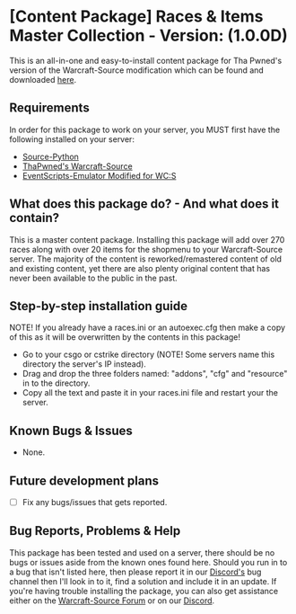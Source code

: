 # [Content Package] Races & Items Master Collection - Version: (1.0.0D)
This is an all-in-one and easy-to-install content package for Tha Pwned's version of the Warcraft-Source modification which can be found and downloaded [here](https://github.com/ThaPwned/WCS).


## Requirements
In order for this package to work on your server, you MUST first have the following installed on your server:
- [Source-Python](http://downloads.sourcepython.com)
- [ThaPwned's Warcraft-Source](https://github.com/ThaPwned/WCS)
- [EventScripts-Emulator Modified for WC:S](https://github.com/ManifestManah/EventScripts-Emulator-For-WCS)


## What does this package do? - And what does it contain?
This is a master content package. Installing this package will add over 270 races along with over 20 items for the shopmenu to your Warcraft-Source server.
The majority of the content is reworked/remastered content of old and existing content, yet there are also plenty original content that has never been available to the public in the past.


## Step-by-step installation guide
NOTE! If you already have a races.ini or an autoexec.cfg then make a copy of this as it will be overwritten by the contents in this package!
- Go to your csgo or cstrike directory (NOTE! Some servers name this directory the server's IP instead).
- Drag and drop the three folders named: "addons", "cfg" and "resource" in to the directory.
- Copy all the text and paste it in your races.ini file and restart your the server.


## Known Bugs & Issues
- None.


## Future development plans
- [ ] Fix any bugs/issues that gets reported.


## Bug Reports, Problems & Help
This package has been tested and used on a server, there should be no bugs or issues aside from the known ones found here.
Should you run in to a bug that isn't listed here, then please report it in our [Discord's](https://discord.gg/2DnAXkF) bug channel then I'll look in to it, find a solution and include it in an update.
If you're having trouble installing the package, you can also get assistance either on the [Warcraft-Source Forum](http://warcraft-source.com/) or on our [Discord](https://discord.gg/2DnAXkF).
